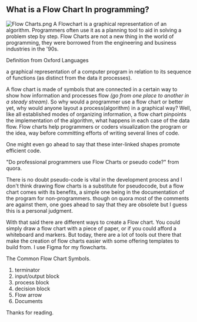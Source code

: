## What is a Flow Chart In programming?


![Flow Charts.png](https://cdn.hashnode.com/res/hashnode/image/upload/v1641629419160/yKFivvGbD.png)
 A Flowchart is a graphical representation of an algorithm. Programmers often use it as a planning tool to aid in solving a problem step by step. 
Flow Charts are not a new thing in the world of programming, they were borrowed from the engineering and business industries in the '90s.

Definition from Oxford Languages 
	
> 
a graphical representation of a computer program in relation to its sequence of functions (as distinct from the data it processes).

A flow chart is made of symbols that are connected in a certain way to show how information and processes flow *(go from one place to another in a steady stream)*. So why would a programmer use a flow chart or better yet, why would anyone layout a process(algorithm) in a graphical way? Well, like all established modes of organizing information, a flow chart pinpoints the implementation of the algorithm, what happens in each case of the data flow. Flow charts help programmers or coders visualization the program or the idea, way before committing efforts of writing several lines of code.

	
> 
One might even go ahead to say that these inter-linked shapes promote efficient code.

"Do professional programmers use Flow Charts or pseudo code?" from quora.

There is no doubt pseudo-code is vital in the development process and I don't think drawing flow charts is a substitute for pseudocode, but a flow chart comes with its benefits, a simple one being in the documentation of the program for non-programmers. though on quora most of the comments are against them, one goes ahead to say that they are obsolete but I guess this is a personal judgment.

With that said there are different ways to create a Flow chart. You could simply draw a flow chart with a piece of paper, or if you could afford a whiteboard and markers. But today, there are a lot of tools out there that make the creation of flow charts easier with some offering templates to build from. I use Figma for my flowcharts.

The Common Flow Chart Symbols.

1.  terminator
2. input/output block
3. process block
4. decision block
5. Flow arrow
6. Documents

Thanks for reading.
